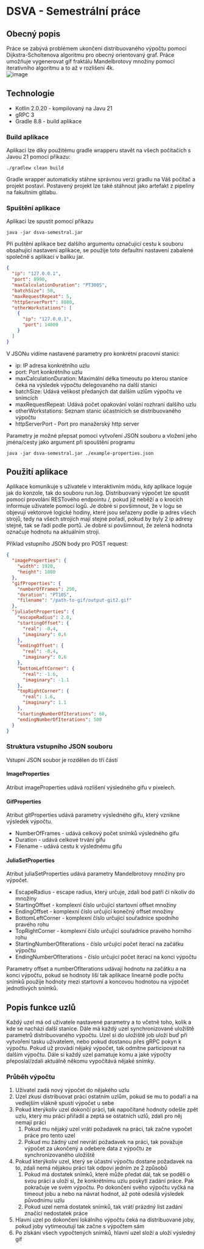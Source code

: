 # DSVA - Semestrální práce

## Obecný popis

Práce se zabývá problémem ukončení distribuovaného výpočtu pomocí Dijkstra-Scholtenova algoritmu pro obecný orientovaný
graf.
Práce umožňuje vygenerovat gif fraktálu Mandelbrotovy množiny pomocí iterativního algoritmu a to až v rozlišení 4k.  
![image](https://gitlab.fel.cvut.cz/stengjir/dsva-semesteralwork/-/wikis/uploads/b46df7d93d347a9b40ddad5043df9259/output-git2.gif)

## Technologie

- Kotlin 2.0.20 - kompilovaný na Javu 21
- gRPC 3
- Gradle 8.8 - build aplikace

### Build aplikace

Aplikaci lze díky použitému gradle wrapperu stavět na všech počítačích s Javou 21 pomocí příkazu:

```shell
./gradlew clean build
```

Gradle wrapper automaticky stáhne správnou verzi gradlu na Váš počítač a projekt postaví. Postavený projekt lze také
stáhnout jako artefakt z pipeliny na fakultním gitlabu.

### Spuštění aplikace

Aplikaci lze spustit pomocí příkazu

```shell
java -jar dsva-semestral.jar 
```

Při puštění aplikace bez dalšího argumentu označujicí cestu k souboru obsahujicí nastavení aplikace, se použije toto
defaultni nastavení zabalené společně s aplikací v balíku jar.

```json
{
  "ip": "127.0.0.1",
  "port": 8990,
  "maxCalculationDuration": "PT300S",
  "batchSize": 50,
  "maxRequestRepeat": 5,
  "httpServerPort": 8080,
  "otherWorkstations": [
    {
      "ip": "127.0.0.1",
      "port": 14000
    }
  ]
}
```

V JSONu vidíme nastavené parametry pro konkrétní pracovní stanici:

- ip: IP adresa konkrétního uzlu
- port: Port konkrétního uzlu
- maxCalculationDuration: Maximální délka timeoutu po kterou stanice čeká na výsledek výpočtu delegovaného na další
  stanici
- batchSize: Udává velikost předaných dat dalším uzlům výpočtu ve snímcích
- maxRequestRepeat: Udává počet opakování volání rozhraní dalšího uzlu
- otherWorkstations: Seznam stanic účastnících se distribuovaného výpočtu
- httpServerPort - Port pro manažerský http server

Parametry je možné přepsat pomocí vytvoření JSON souboru a vložení jeho jména/cesty jako argument při spouštění programu

```shell
java -jar dsva-semestral.jar ./example-properties.json
```

## Použití aplikace

Aplikace komunikuje s uživatele v interaktivním módu, kdy aplikace loguje jak do konzole, tak do souboru run.log.
Distribuovaný výpočet lze spustit pomocí provolání RESTového endpointu /, pokud již neběží a o krocích informuje
uživatele pomocí logů. Je dobré si povšimnout, že v logu se objevují vektorové logické hodiny, které jsou seřazeny podle
ip adres všech strojů, tedy na všech strojích mají
stejné pořadí, pokud by byly 2 ip adresy stejné, tak se řadí podle portů. Je dobré si povšimnout, že zelená hodnota
označuje hodnotu na aktuálním stroji.

Příklad vstupního JSON body pro POST request:

```json
{
  "imageProperties": {
    "width": 1920,
    "height": 1080
  },
  "gifProperties": {
    "numberOfFrames": 250,
    "duration": "PT10S",
    "filename": "/path-to-gif/output-git2.gif"
  },
  "juliaSetProperties": {
    "escapeRadius": 2.0,
    "startingOffset": {
      "real": -0.4,
      "imaginary": 0.6
    },
    "endingOffset": {
      "real": -0.4,
      "imaginary": 0.6
    },
    "bottomLeftCorner": {
      "real": -1.6,
      "imaginary": -1.1
    },
    "topRightCorner": {
      "real": 1.6,
      "imaginary": 1.1
    },
    "startingNumberOfIterations": 60,
    "endingNumberOfIterations": 500
  }
}
```

### Struktura vstupního JSON souboru

Vstupní JSON soubor je rozdělen do tří částí

#### ImageProperties

Atribut imageProperties udává rozlišení výsledného gifu v pixelech.

#### GifProperties

Atribut gitProperties udává parametry výsledného gifu, který vznikne výsledek výpočtu.

- NumberOfFrames - udává celkový počet snímků výsledného gifu
- Duration - udává celkové trvání gifu
- Filename - udává cestu k výslednému gifu

#### JuliaSetProperties

Atribut juliaSetProperties udává parametry Mandelbrotovy množiny pro výpočet.

- EscapeRadius - escape radius, který určuje, zdali bod patří či nikoliv do množiny
- StartingOffset - komplexní číslo určujicí startovní offset množiny
- EndingOffset - komplexní číslo určujicí konečný offset množiny
- BottomLeftCorner - komplexní číslo určujicí souřadnice spodního pravého rohu
- TopRightCorner - komplexní číslo určujicí souřadnice pravého horního rohu
- StartingNumberOfIterations - číslo určujicí počet iterací na začátku výpočtu
- EndingNumberOfIterations - číslo určujicí počet iterací na konci výpočtu

Parametry offset a numberOfIterations udávají hodnotu na začátku a na konci výpočtu, pokud se hodnoty liší tak aplikace
linearně podle počtu snímků použije hodnoty mezi startovní a koncovou hodnotou na výpočet jednotlivých snímků.

## Popis funkce uzlů

Každý uzel má od uživatele nastavené parametry a to včetně toho, kolik a kde se nachází další stanice. Dále má každý
uzel synchronizované uložiště parametrů distribuovaného výpočtu. Uzel si do uložiště job uloží buď při vytvoření tasku
uživatelem, nebo pokud dostanou přes gRPC pokyn k výpočtu. Pokud už provádí nějaký výpočet, tak odmítne participovat na
dalším výpočtu. Dále si každý uzel pamatuje komu a jaké výpočty přeposlal/zdali aktuálně někomu vypočítává nějaké
snímky.

### Průběh výpočtu

1. Uživatel zadá nový výpočet do nějakého uzlu
2. Uzel zkusí distribuovat práci ostatním uzlům, pokud se mu to podaří a na vedlejším vlákně spustí výpočet u sebe
3. Pokud kterýkoliv uzel dokončí práci, tak napočítané hodnoty odešle zpět uzlu, který mu práci přiřadil a zeptá se
   ostatních uzlů, zdali pro něj nemají práci
    1. Pokud mu nějaký uzel vrátí požadavek na práci, tak začne vypočet práce pro tento uzel
    2. Pokud mu žádný uzel nevrátí požadavek na práci, tak považuje výpočet za ukončený a odebere data z výpočtu ze
       synchronizovaného uložiště
4. Pokud kterýkoliv uzel, který se účastní výpočtu dostane požadavek na to, zdali nemá nějakou práci tak odpoví jedním
   ze 2 způsobů
    1. Pokud má dostatek snímků, které může předat dál, tak se podělí o svou práci a uloží si, že konkrétnímu uzlu
       poskytl zadání práce. Pak pokračuje ve svém výpočtu. Po dokončení svého výpočtu vyčká na timeout jobu a nebo na
       návrat hodnot, až poté odesílá výsledek původnímu uzlu
    2. Pokud uzel nemá dostatek snímků, tak vrátí prázdný list zadání značící nedostatek práce
5. Hlavní uzel po dokončení lokálního výpočtu čeká na distribuované joby, pokud joby vytimeoutují tak začne s výpočtem
   sám
6. Po získání všech vypočtených snímků, hlavní uzel složí a uloží výsledný gif



